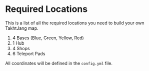 # Required Locations
This is a list of all the required locations you need to build your own TakhtJang map.

1. 4 Bases (Blue, Green, Yellow, Red)
2. 1 Hub
3. 4 Shops
4. 6 Teleport Pads

All coordinates will be defined in the `config.yml` file.
